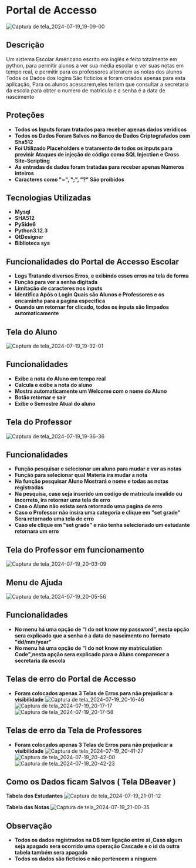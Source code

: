 # Portal de Accesso

![Captura de tela_2024-07-19_19-09-00](https://github.com/user-attachments/assets/e316b66c-f5cb-4043-81ad-d715442a8dc8)



## Descrição
Um sistema Escolar Américano escrito em inglês e feito totalmente em python, para permitir alunos a ver sua média escolar e ver suas notas em tempo real, e permitir para os professores alterarem as notas dos alunos
Todos os Dados dos logins São ficticios e foram criados apenas para esta aplicação, Para os alunos acessarem,eles teriam que consultar a secretaria da escola para obter o numero de matricula
e a senha é a data de nascimento 

## Proteções 
- **Todos os Inputs foram tratados para receber apenas dados veridicos**
- **Todos os Dados Foram Salvos no Banco de Dados Criptografados com Sha512**
- **Foi Utilizado Placeholders e tratamento de todos os inputs para previnir Ataques de injeção de código como SQL Injection e Cross Site-Scripting**
- **As entradas de dados foram tratadas para receber apenas Números inteiros**
- **Caracteres como "=", ";", "?" São proibidos**

## Tecnologias Utilizadas 
- **Mysql**
- **SHA512**
- **PySide6**
- **Python3.12.3**
- **QtDesigner**
- **Biblioteca sys**

## Funcionalidades do Portal de Accesso Escolar 
- **Logs Tratando diversos Erros, e exibindo esses erros na tela de forma**
- **Função para ver a senha digitada**
- **Limitação de caracteres nos inputs**
- **Identifica Após o Login Quais são Alunos e Professores e os encaminha para a pagina especifica**
- **Quando um retornar for clicado, todos os inputs são limpados automaticamente**

## Tela do Aluno 
![Captura de tela_2024-07-19_19-32-01](https://github.com/user-attachments/assets/685a907f-4d37-481a-8c28-23048f4fd610)

## Funcionalidades  
- **Exibe a nota do Aluno em tempo real**
- **Calcula e exibe a nota do aluno**
- **Mostra automaticamente um Welcome com o nome do Aluno**
- **Botão retornar e sair**
- **Exibe o Semestre Atual do aluno**

## Tela do Professor
![Captura de tela_2024-07-19_19-36-36](https://github.com/user-attachments/assets/d0d0f635-c39a-42ac-946a-0e56320dc6fc)

## Funcionalidades 
- **Função pesquisar e selecionar um aluno para mudar e ver as notas**
- **Função para selecionar qual Materia ira mudar a nota**
- **Na função pesquisar Aluno Mostrará o nome e todas as notas registradas**
- **Na pesquisa, caso seja inserido um codigo de matricula invalido ou incorreto, ira retornar uma tela de erro**
- **Caso o Aluno não exista será retornado uma pagina de erro**
- **Caso o Professor não insira uma categoria e clique em "set grade" Sera retornado uma tela de erro**
- **Caso ele clique em "set grade" e não tenha selecionado um estudante retornara um erro**

## Tela do Professor em funcionamento 
  ![Captura de tela_2024-07-19_20-03-09](https://github.com/user-attachments/assets/9b6648a1-a234-46f5-b8e2-bbfeea35c614)

## Menu de Ajuda 
![Captura de tela_2024-07-19_20-05-56](https://github.com/user-attachments/assets/df24c79b-137c-442b-aa88-05e087da0650)

## Funcionalidades 
- **No menu há uma opção de "I do not know my password", nesta opção sera explicado que a senha é a data de nascimento no formato "dd/mm/year"**
- **No menu há uma opção de "I do not know my matriculation Code",nesta opção sera explicado para o Aluno comparecer a secretaria da escola**


## Telas de erro do Portal de Accesso
- **Foram colocados apenas 3 Telas de Erros para não prejudicar a visibilidade**
![Captura de tela_2024-07-19_20-16-46](https://github.com/user-attachments/assets/77b4e3ff-fefb-4dc0-8c19-37b60686a41a)
![Captura de tela_2024-07-19_20-17-17](https://github.com/user-attachments/assets/65d2fc0d-c31b-4735-a70e-ef5931bc86ca)
![Captura de tela_2024-07-19_20-17-58](https://github.com/user-attachments/assets/a99d8fac-0dc1-43b9-9bb0-f250f761de1d)

## Telas de erro da Tela de Professores
- **Foram colocados apenas 3 Telas de Erros para não prejudicar a visibilidade**
![Captura de tela_2024-07-19_20-41-27](https://github.com/user-attachments/assets/06baca26-6d11-4d8a-8786-34c5ccc6a4fa)
![Captura de tela_2024-07-19_20-42-00](https://github.com/user-attachments/assets/59d10c60-125d-4845-9a55-8d034f88a1a0)
![Captura de tela_2024-07-19_20-42-23](https://github.com/user-attachments/assets/1bd173e4-dfb9-4c2d-baf8-72ac1dc095a7)

## Como os Dados ficam Salvos ( Tela DBeaver )
**Tabela dos Estudantes**
![Captura de tela_2024-07-19_21-01-12](https://github.com/user-attachments/assets/ddf599cd-965d-4af1-af7d-d7b392a90900)

**Tabela das Notas**
![Captura de tela_2024-07-19_21-00-35](https://github.com/user-attachments/assets/c0c74e40-b6ea-4dca-bc0b-0498bd90eb0c)


## Observação
- **Todos os dados registrados na DB tem ligação entre si ,Caso algum seja apagado sera ocorrido uma operação Cascade e o id da outra tabela também sera apagado** 
- **Todos os dados são ficticios e não pertencem a nínguem**
  
